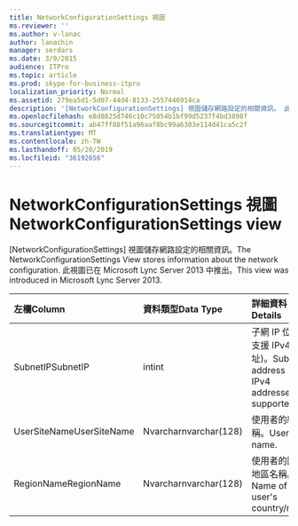 ```yaml
---
title: NetworkConfigurationSettings 視圖
ms.reviewer: ''
ms.author: v-lanac
author: lanachin
manager: serdars
ms.date: 3/9/2015
audience: ITPro
ms.topic: article
ms.prod: skype-for-business-itpro
localization_priority: Normal
ms.assetid: 279ea5d1-5d07-44d4-8133-2557446914ca
description: '[NetworkConfigurationSettings] 視圖儲存網路設定的相關資訊。 此視圖已在 Microsoft Lync Server 2013 中推出。'
ms.openlocfilehash: e8d8825d746c10c75054b1bf99d5237f4bd3898f
ms.sourcegitcommit: ab47ff88f51a96aaf8bc99a6303e114d41ca5c2f
ms.translationtype: MT
ms.contentlocale: zh-TW
ms.lasthandoff: 05/20/2019
ms.locfileid: "36192656"
---
```

# <a name="networkconfigurationsettings-view"></a><span data-ttu-id="7d691-104">NetworkConfigurationSettings 視圖</span><span class="sxs-lookup"><span data-stu-id="7d691-104">NetworkConfigurationSettings view</span></span>
 
<span data-ttu-id="7d691-105">[NetworkConfigurationSettings] 視圖儲存網路設定的相關資訊。</span><span class="sxs-lookup"><span data-stu-id="7d691-105">The NetworkConfigurationSettings View stores information about the network configuration.</span></span> <span data-ttu-id="7d691-106">此視圖已在 Microsoft Lync Server 2013 中推出。</span><span class="sxs-lookup"><span data-stu-id="7d691-106">This view was introduced in Microsoft Lync Server 2013.</span></span>
  
|<span data-ttu-id="7d691-107">**左欄**</span><span class="sxs-lookup"><span data-stu-id="7d691-107">**Column**</span></span>|<span data-ttu-id="7d691-108">**資料類型**</span><span class="sxs-lookup"><span data-stu-id="7d691-108">**Data Type**</span></span>|<span data-ttu-id="7d691-109">**詳細資料**</span><span class="sxs-lookup"><span data-stu-id="7d691-109">**Details**</span></span>|
|:-----|:-----|:-----|
|<span data-ttu-id="7d691-110">SubnetIP</span><span class="sxs-lookup"><span data-stu-id="7d691-110">SubnetIP</span></span>  <br/> |<span data-ttu-id="7d691-111">int</span><span class="sxs-lookup"><span data-stu-id="7d691-111">int</span></span>  <br/> |<span data-ttu-id="7d691-112">子網 IP 位址 (僅支援 IPv4 位址)。</span><span class="sxs-lookup"><span data-stu-id="7d691-112">Subnet IP address (only IPv4 addresses are supported).</span></span>  <br/> |
|<span data-ttu-id="7d691-113">UserSiteName</span><span class="sxs-lookup"><span data-stu-id="7d691-113">UserSiteName</span></span>  <br/> |<span data-ttu-id="7d691-114">Nvarchar</span><span class="sxs-lookup"><span data-stu-id="7d691-114">nvarchar(128)</span></span>  <br/> |<span data-ttu-id="7d691-115">使用者的網站名稱。</span><span class="sxs-lookup"><span data-stu-id="7d691-115">User's site name.</span></span>  <br/> |
|<span data-ttu-id="7d691-116">RegionName</span><span class="sxs-lookup"><span data-stu-id="7d691-116">RegionName</span></span>  <br/> |<span data-ttu-id="7d691-117">Nvarchar</span><span class="sxs-lookup"><span data-stu-id="7d691-117">nvarchar(128)</span></span>  <br/> |<span data-ttu-id="7d691-118">使用者的國家/地區名稱。</span><span class="sxs-lookup"><span data-stu-id="7d691-118">Name of the user's country/region.</span></span>  <br/> |
   

